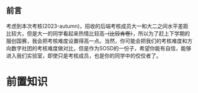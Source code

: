 ## 前言

考虑到本次考核(2023-autumn)，招收的后端考核成员大一和大二之间水平差距比较大，但是大一的同学看起来热情比较高~~（比较肯卷）~~，所以为了赶上下学期的服创国赛，我会把考核难度设置得高一点。当然，你可能会把我们的考核难度和方向数字社团的考核难度做对比，但是作为SOSD的一份子，希望你能有自信，能够进入我们实验室，即使只是考核成员，也是你的同学中的佼佼者了。

# 前置知识

